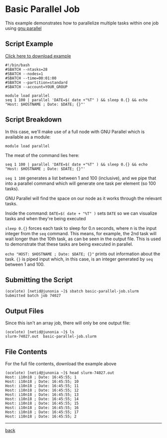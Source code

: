 # Basic Parallel Job

This example demonstrates how to parallelize multiple tasks within one job using [gnu parallel](https://www.gnu.org/software/parallel/)

## Script Example

[Click here to download example](Basic-Parallel-Job.tar.gz)

```
#!/bin/bash
#SBATCH --ntasks=28
#SBATCH --nodes=1             
#SBATCH --time=00:01:00   
#SBATCH --partition=standard
#SBATCH --account=YOUR_GROUP

module load parallel
seq 1 100 | parallel 'DATE=$( date +"%T" ) && sleep 0.{} && echo "Host: $HOSTNAME ; Date: $DATE; {}"'
```

## Script Breakdown
In this case, we'll make use of a full node with GNU Parallel which is available as a module:
```
module load parallel
```

The meat of the command lies here:
```
seq 1 100 | parallel 'DATE=$( date +"%T" ) && sleep 0.{} && echo "Host: $HOSTNAME ; Date: $DATE; {}"'
```
 ```seq 1 100``` generates a list between 1 and 100 (inclusive), and we pipe that into a parallel command which will generate one task per element (so 100 tasks).
 
 GNU Parallel will find the space on our node as it works through the relevant tasks. 
 
 Inside the command:
 ```DATE=$( date + "%T" )``` sets ```DATE``` so we can visualize tasks and when they're being executed
 
 ```sleep 0.{}``` forces each task to sleep for 0.n seconds, where n is the input integer from the ```seq``` command. This means, for example, the 2nd task will wait longer than the 10th task, as can be seen in the output file. This is used to demonstrate that these tasks are being executed in parallel. 
 
 ```echo "HOST: $HOSTNAME ; Date: $DATE; {}"``` prints out information about the task. ```{}``` is piped input which, in this case, is an integer generated by ```seq``` between 1 and 100. 
 
 ## Submitting the Script
 ```
 (ocelote) [netid@junonia ~]$ sbatch basic-parallel-job.slurm 
Submitted batch job 74027
 ```
 
 ## Output Files
 Since this isn't an array job, there will only be one output file:
 ```
 (ocelote) [netid@junonia ~]$ ls
slurm-74027.out  basic-parallel-job.slurm
 ```
 
 ## File Contents
 For the full file contents, download the example above
 ```
 (ocelote) [netid@junonia ~]$ head slurm-74027.out 
Host: i10n18 ; Date: 16:45:55; 1
Host: i10n18 ; Date: 16:45:55; 10
Host: i10n18 ; Date: 16:45:55; 11
Host: i10n18 ; Date: 16:45:55; 12
Host: i10n18 ; Date: 16:45:55; 13
Host: i10n18 ; Date: 16:45:55; 14
Host: i10n18 ; Date: 16:45:55; 15
Host: i10n18 ; Date: 16:45:55; 16
Host: i10n18 ; Date: 16:45:55; 17
Host: i10n18 ; Date: 16:45:55; 2
 ```

*****
[back](../)
